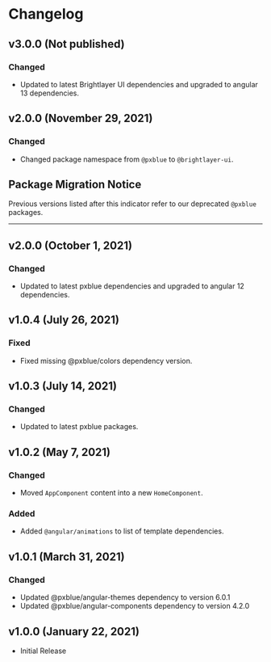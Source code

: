 # Changelog

## v3.0.0 (Not published)

### Changed

-   Updated to latest Brightlayer UI dependencies and upgraded to angular 13 dependencies.

## v2.0.0 (November 29, 2021)

### Changed

-   Changed package namespace from `@pxblue` to `@brightlayer-ui`.

## Package Migration Notice

Previous versions listed after this indicator refer to our deprecated `@pxblue` packages.

---

## v2.0.0 (October 1, 2021)

### Changed

-   Updated to latest pxblue dependencies and upgraded to angular 12 dependencies.

## v1.0.4 (July 26, 2021)

### Fixed

-   Fixed missing @pxblue/colors dependency version.

## v1.0.3 (July 14, 2021)

### Changed

-   Updated to latest pxblue packages.

## v1.0.2 (May 7, 2021)

### Changed

-   Moved `AppComponent` content into a new `HomeComponent`.

### Added

-   Added `@angular/animations` to list of template dependencies.

## v1.0.1 (March 31, 2021)

### Changed

-   Updated @pxblue/angular-themes dependency to version 6.0.1
-   Updated @pxblue/angular-components dependency to version 4.2.0

## v1.0.0 (January 22, 2021)

-   Initial Release
